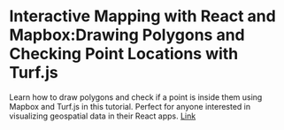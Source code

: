 # Interactive Mapping with React and Mapbox:Drawing Polygons and Checking Point Locations with Turf.js
Learn how to draw polygons and check if a point is inside them using Mapbox and Turf.js in this tutorial. Perfect for anyone interested in visualizing geospatial data in their React apps.
[Link](https://akermiabdelhak.com/blog/interactive-mapping-with-react-and-mapbox-drawing-polygons-and-checking-point-locations-with-turfjs)